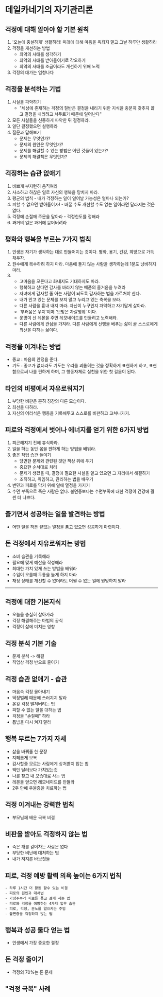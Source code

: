 # 데일카네기의 자기관리론

## 걱정에 대해 알아야 할 기본 원칙

1. '오늘에 충실하게' 생활하라! 미래에 대해 마음을 옥죄지 말고 그날 하루만 생활하라
2. 걱정을 개선하는 방법
	- 최악의 사태를 생각하기
	- 최악의 사태를 받아들이기로 각오하기
	- 최악의 사태를 조금이라도 개선하기 위해 노력
3. 걱정의 대가는 엄청나다

## 걱정을 분석하는 기법
1. 사실을 파악하기
	- "세상에 존재하는 걱정의 절반은 결정을 내리기 위한 지식을 충분히 갖추지 않고 결정을 내리려고 서두르기 때문에 일어난다"
2. 모든 사실들을 신중하게 파악한 뒤 결정하라.
3. 일단 결정했으면 실행하라
4. 질문과 답해보기
	- 문제는 무엇인가?
	- 문제의 원인은 무엇인가?
	- 문제를 해결할 수 있는 방법은 어떤 것들이 있는가?
	- 문제의 해결책은 무엇인가?

 
## 걱정하는 습관 없애기
1. 바쁘게 부지런히 움직여라
2. 사소하고 하찮은 일로 자신의 행복을 망치지 마라.
3. 평균의 법칙 - 내가 걱정하는 일이 일어날 가능성은 얼마나 되는가?
4. 피할 수 없으면 받아들이자! - 바꿀 수도 개선할 수도 없는 일이라면 달라지는 것은 없다.
5. 걱정에 손절매 주문을 달아라 - 걱정한도를 정해라
6. 과거의 일은 과거에 묻어버려라

## 평화와 행복을 부르는 7가지 법칙
1. 인생은 자기가 생각하는 대로 만들어지는 것이다. 평화, 용기, 건강, 희망으로 가득 채우자.
2. 원수에게 복수하려 하지 마라. 마음에 들지 않는 사람을 생각하는데 1분도 낭비하지 마라.
3.
	- 고마움을 모른다고 화내지도 기대하지도 마라.
	- 행복하고 싶다면 감사를 바라지 않는 베품의 즐거움을 누려라
	- 자녀에게 감사할 줄 아는 사람이 되도록 감사하는 법을 가르쳐야 한다.
	- 내가 안고 있는 문제를 보지 말고 누리고 있는 축복을 보라.
	- 다른 사람을 흉내 내지 마라. 자신이 누구인지 파악하고 자기답게 살아라.
	- '부러움은 무지'이며 '모방은 자살행위' 이다.
	- 운명이 신 레몬을 주면 레모네이드를 만들려고 노력해라.
	- 다른 사람에게 관심을 가져라. 다른 사람에게 선행을 베푸는 삶이 곧 스스로에게 최선을 다하는 삶이다.

## 걱정을 이겨내는 방법
- 종교 : 마음의 안정을 준다.
- 기도 : 종교가 없더라도 기도는 우리를 괴롭히는 것을 정확하게 표현하게 하고, 표현함으로써 나를 편하게 하며, 그 행동자체로 실천을 위한 첫 걸음이 된다.

## 타인의 비평에서 자유로워지기
1. 부당한 비판은 흔히 칭찬의 다른 모습이다.
2. 최선을 다하라.
3. 자신의 어리석은 행동을 기록해두고 스스로를 비판하고 고쳐나가기.

## 피로와 걱정에서 벗어나 에너지를 얻기 위한 6가지 방법
1. 피곤해지기 전에 휴식하라.
2. 일을 하는 동안 몸을 편하게 하는 방법을 배워라.
3. 좋은 작업 습관 들이기
	- 당면한 문제와 관련된 것만 책상 위에 두기
	- 중요한 순서대로 처리
	- 문제가 생겼을 때, 결정에 필요한 사실을 알고 있으면 그 자리에서 해결하기
	- 조직하고, 위임하고, 관리하는 법을 배우기
4. 번민과 피로를 막기 위해 일에 열정을 가지기
5. 수면 부족으로 죽은 사람은 없다. 불면증보다는 수면부족에 대한 걱정이 건강에 훨씬 더 나쁘다.

## 즐기면서 성공하는 일을 발견하는 방법
- 어떤 일을 하든 끝없는 열정을 품고 있으면 성공하게 마련이다.

## 돈 걱정에서 자유로워지는 방법
- 소비 습관을 기록해라
- 필요에 맞게 예산을 작성해라
- 최대한 가치 있게 쓰는 방법을 배워라
- 수입이 오를때 두통을 늘게 하지 마라
- 재정 상태를 개선할 수 없더라도 어쩔 수 없는 일에 원망하지 말라

---------------

## 걱정에 대한 기본지식
 - 오늘을 충실히 살아가라
 - 걱정 해결해주는 마법의 공식
 - 걱정이 삶에 미치는 영향

## 걱정 분석 기본 기술
 - 문제 분석 -> 해결
 - 직업상 걱정 반으로 줄이기

## 걱정 습관 없애기	-	습관
 - 마음속 걱정 몰아내기
 - 딱정벌레 때문에 쓰러지지 말라
 - 온갖 걱정 떨쳐버리는 법
 - 피할 수 없는 일을 대하는 법
 - 걱정을 "손절매" 하라
 - 톱밥을 다시 켜지 말라

## 행복 부르는 7가지 자세
 - 삶을 바꿔줄 한 문장
 - 지혜롭게 보복
 - 감사할줄 모르는 사람에게 상처받지 않는 법
 - 백만 달러보다 가치있는것
 - 나를 찾고 내 모습대로 사는 법
 - 레몬을 얻으면 레모네이드를 만들라
 - 2주 만에 우울증을 치료하는 법

## 걱정 이겨내는 강력한 법칙
 - 부모님께 배운 극복 비결

## 비판을 받아도 걱정하지 않는 법
 - 죽은 개를 걷어차는 사람은 없다
 - 부당한 비난에 대처하는 법
 - 내가 저지른 바보짓들

## 피로, 걱정 예방  활력 의욕 높이는 6가지 법칙
	- 하루 1시간 더 활동 할수 있는 비결
	- 피로의 원인과 대처법
	- 가정주부가 피로를 풀고 젊게 사는 법
	- 피로와 걱정을 예방하는 4가지 업무 습관
	- 피로, 걱정, 분노를 일으키는 주범
	- 불면증을 걱정하지 않는 법

## 행복과 성공 둘다 얻는 법
 - 인생에서 가장 중요한 결정

## 돈 걱정 줄이기
 - 걱정의 70%는 돈 문제

## "걱정 극복" 사례
